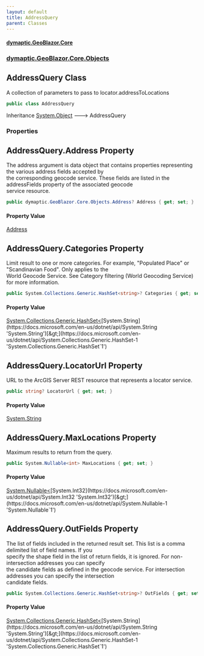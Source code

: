 ```yaml
---
layout: default
title: AddressQuery
parent: Classes
---
```

#### [dymaptic.GeoBlazor.Core](index.html 'index')
### [dymaptic.GeoBlazor.Core.Objects](index.html#dymaptic.GeoBlazor.Core.Objects 'dymaptic.GeoBlazor.Core.Objects')

## AddressQuery Class

A collection of parameters to pass to locator.addressToLocations

```csharp
public class AddressQuery
```

Inheritance [System.Object](https://docs.microsoft.com/en-us/dotnet/api/System.Object 'System.Object') &#129106; AddressQuery
### Properties

<a name='dymaptic.GeoBlazor.Core.Objects.AddressQuery.Address'></a>

## AddressQuery.Address Property

The address argument is data object that contains properties representing the various address fields accepted by  
the corresponding geocode service. These fields are listed in the addressFields property of the associated geocode  
service resource.

```csharp
public dymaptic.GeoBlazor.Core.Objects.Address? Address { get; set; }
```

#### Property Value
[Address](dymaptic.GeoBlazor.Core.Objects.Address.html 'dymaptic.GeoBlazor.Core.Objects.Address')

<a name='dymaptic.GeoBlazor.Core.Objects.AddressQuery.Categories'></a>

## AddressQuery.Categories Property

Limit result to one or more categories. For example, "Populated Place" or "Scandinavian Food". Only applies to the  
World Geocode Service. See Category filtering (World Geocoding Service) for more information.

```csharp
public System.Collections.Generic.HashSet<string>? Categories { get; set; }
```

#### Property Value
[System.Collections.Generic.HashSet&lt;](https://docs.microsoft.com/en-us/dotnet/api/System.Collections.Generic.HashSet-1 'System.Collections.Generic.HashSet`1')[System.String](https://docs.microsoft.com/en-us/dotnet/api/System.String 'System.String')[&gt;](https://docs.microsoft.com/en-us/dotnet/api/System.Collections.Generic.HashSet-1 'System.Collections.Generic.HashSet`1')

<a name='dymaptic.GeoBlazor.Core.Objects.AddressQuery.LocatorUrl'></a>

## AddressQuery.LocatorUrl Property

URL to the ArcGIS Server REST resource that represents a locator service.

```csharp
public string? LocatorUrl { get; set; }
```

#### Property Value
[System.String](https://docs.microsoft.com/en-us/dotnet/api/System.String 'System.String')

<a name='dymaptic.GeoBlazor.Core.Objects.AddressQuery.MaxLocations'></a>

## AddressQuery.MaxLocations Property

Maximum results to return from the query.

```csharp
public System.Nullable<int> MaxLocations { get; set; }
```

#### Property Value
[System.Nullable&lt;](https://docs.microsoft.com/en-us/dotnet/api/System.Nullable-1 'System.Nullable`1')[System.Int32](https://docs.microsoft.com/en-us/dotnet/api/System.Int32 'System.Int32')[&gt;](https://docs.microsoft.com/en-us/dotnet/api/System.Nullable-1 'System.Nullable`1')

<a name='dymaptic.GeoBlazor.Core.Objects.AddressQuery.OutFields'></a>

## AddressQuery.OutFields Property

The list of fields included in the returned result set. This list is a comma delimited list of field names. If you  
specify the shape field in the list of return fields, it is ignored. For non-intersection addresses you can specify  
the candidate fields as defined in the geocode service. For intersection addresses you can specify the intersection  
candidate fields.

```csharp
public System.Collections.Generic.HashSet<string>? OutFields { get; set; }
```

#### Property Value
[System.Collections.Generic.HashSet&lt;](https://docs.microsoft.com/en-us/dotnet/api/System.Collections.Generic.HashSet-1 'System.Collections.Generic.HashSet`1')[System.String](https://docs.microsoft.com/en-us/dotnet/api/System.String 'System.String')[&gt;](https://docs.microsoft.com/en-us/dotnet/api/System.Collections.Generic.HashSet-1 'System.Collections.Generic.HashSet`1')
